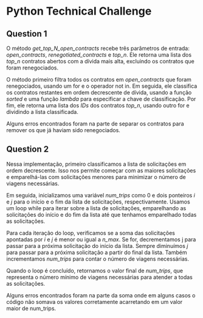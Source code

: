 # Python Technical Challenge


## Question 1

O método *get_top_N_open_contracts* recebe três parâmetros de entrada: *open_contracts*, *renegotiated_contracts* e *top_n*. Ele retorna uma lista dos *top_n* contratos abertos com a dívida mais alta, excluindo os contratos que foram renegociados.

O método primeiro filtra todos os contratos em *open_contracts* que foram renegociados, usando um for e o operador not in. Em seguida, ele classifica os contratos restantes em ordem decrescente de dívida, usando a função *sorted* e uma função *lambda* para especificar a chave de classificação. Por fim, ele retorna uma lista dos *IDs* dos contratos *top_n*, usando outro for e dividindo a lista classificada.

Alguns erros encontrados foram na parte de separar os contratos para remover os que já haviam sido renegociados.

## Question 2

Nessa implementação, primeiro classificamos a lista de solicitações em ordem decrescente. Isso nos permite começar com as maiores solicitações e emparelhá-las com solicitações menores para minimizar o número de viagens necessárias.

Em seguida, inicializamos uma variável *num_trips* como 0 e dois ponteiros *i* e *j* para o início e o fim da lista de solicitações, respectivamente. Usamos um loop while para iterar sobre a lista de solicitações, emparelhando as solicitações do início e do fim da lista até que tenhamos emparelhado todas as solicitações.

Para cada iteração do loop, verificamos se a soma das solicitações apontadas por *i* e *j* é menor ou igual a *n_max*. Se for, decrementamos j para passar para a próxima solicitação do início da lista. Sempre diminuímos *j* para passar para a próxima solicitação a partir do final da lista. Também incrementamos *num_trips* para contar o número de viagens necessárias.

Quando o loop é concluído, retornamos o valor final de *num_trips*, que representa o número mínimo de viagens necessárias para atender a todas as solicitações.

Alguns erros encontrados foram na parte da soma onde em alguns casos o código não somava os valores corretamente acarretando em um valor maior de num_trips.
